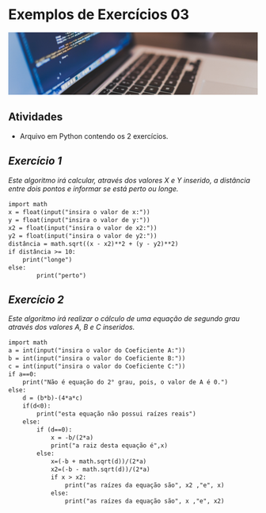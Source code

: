 # Exemplos de Exercícios 03

<img src="https://github.com/ScenioMathias/APL-2/blob/main/ALP.png?raw=true" alt="smashupy" width="700"/>

## Atividades  

* Arquivo em Python contendo os 2 exercícios.

## _Exercício 1_
_Este algoritmo irá calcular, através dos valores X e Y inserido, a distância entre dois pontos e informar se está perto ou longe._
```shell
import math 
x = float(input("insira o valor de x:"))
y = float(input("insira o valor de y:"))
x2 = float(input("insira o valor de x2:"))
y2 = float(input("insira o valor de y2:"))
distância = math.sqrt((x - x2)**2 + (y - y2)**2)
if distância >= 10:
	print("longe")
else: 
        print("perto")
```

## _Exercício 2_

_Este algoritmo irá realizar o cálculo de uma equação de segundo grau através dos valores A, B e C inseridos._

```shell
import math 
a = int(input("insira o valor do Coeficiente A:"))
b = int(input("insira o valor do Coeficiente B:"))
c = int(input("insira o valor do Coeficiente C:"))
if a==0:
	print("Não é equação do 2° grau, pois, o valor de A é 0.")
else:
	d = (b*b)-(4*a*c)
	if(d<0):
		print("esta equação não possui raízes reais")
	else:
		if (d==0):
			x = -b/(2*a)
			print("a raiz desta equação é",x)
		else:
			x=(-b + math.sqrt(d))/(2*a)
			x2=(-b - math.sqrt(d))/(2*a)
			if x > x2:
				print("as raízes da equação são", x2 ,"e", x)
			else:
				print("as raízes da equação são", x ,"e", x2)

```
